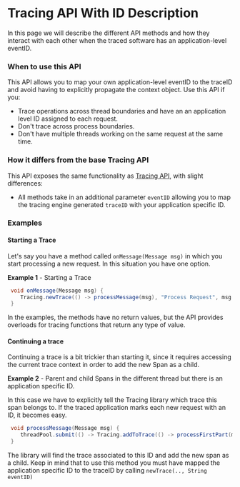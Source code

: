 # Tracing API With ID Description

In this page we will describe the different API methods and how they interact with each other when the traced software has an application-level eventID. 

### When to use this API

This API allows you to map your own application-level eventID to the traceID and avoid having to explicitly propagate the context object. Use this API if you:
* Trace operations across thread boundaries and have an an application level ID assigned to each request.
* Don't trace across process boundaries.
* Don't have multiple threads working on the same request at the same time.

### How it differs from the base Tracing API

This API exposes the same functionality as [Tracing API](API-DESC.md), with slight differences:

* All methods take in an additional parameter `eventID` allowing you to map the tracing engine generated `traceID` with your application specific ID.


### Examples

#### Starting a Trace

Let's say you have a method called `onMessage(Message msg)` in which you start processing a new request. In this situation you have one option.

**Example 1** - Starting a Trace

```java
 void onMessage(Message msg) {
    Tracing.newTrace(() -> processMessage(msg), "Process Request", msg.getId());    
 }
```

In the examples, the methods have no return values, but the API provides overloads for tracing functions that return any type of value.


#### Continuing a trace

Continuing a trace is a bit trickier than starting it, since it requires accessing the current trace context in order to add the new Span as a child.

 **Example 2** - Parent and child Spans in the different thread but there is an application specific ID.
 
 In this case we have to explicitly tell the Tracing library which trace this span belongs to. If the traced application marks each new request with an ID, it becomes easy.
 
```java
 void processMessage(Message msg) {
    threadPool.submit(() -> Tracing.addToTrace(() -> processFirstPart(msg), "Process First Part", msg.getId()));    
 }
```

The library will find the trace associated to this ID and add the new span as a child. Keep in mind that to use this method you must have mapped the application specific ID to the traceID by calling `newTrace(.., String eventID)`
